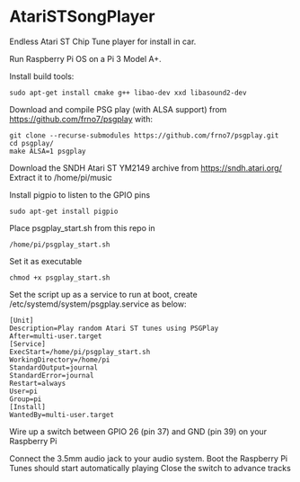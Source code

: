# AtariSTSongPlayer
Endless Atari ST Chip Tune player for install in car.

Run Raspberry Pi OS on a Pi 3 Model A+.

Install build tools:
```
sudo apt-get install cmake g++ libao-dev xxd libasound2-dev
```

Download and compile PSG play (with ALSA support) from https://github.com/frno7/psgplay with:
```
git clone --recurse-submodules https://github.com/frno7/psgplay.git
cd psgplay/
make ALSA=1 psgplay
```
Download the SNDH Atari ST YM2149 archive from https://sndh.atari.org/
Extract it to /home/pi/music

Install pigpio to listen to the GPIO pins
```
sudo apt-get install pigpio
```
Place psgplay_start.sh from this repo in
```
/home/pi/psgplay_start.sh
```
Set it as executable
```
chmod +x psgplay_start.sh
```
Set the script up as a service to run at boot, create /etc/systemd/system/psgplay.service as below:
```
[Unit]
Description=Play random Atari ST tunes using PSGPlay
After=multi-user.target
[Service]
ExecStart=/home/pi/psgplay_start.sh
WorkingDirectory=/home/pi
StandardOutput=journal
StandardError=journal
Restart=always
User=pi
Group=pi
[Install]
WantedBy=multi-user.target
```
Wire up a switch between GPIO 26 (pin 37) and GND (pin 39) on your Raspberry Pi

Connect the 3.5mm audio jack to your audio system.
Boot the Raspberry Pi
Tunes should start automatically playing
Close the switch to advance tracks
